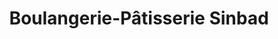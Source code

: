 ---
title: "Boulangerie-Pâtisserie Sinbad"
url: /montreal/boulangerie-patisserie-sinbad/
shop: bakery
---